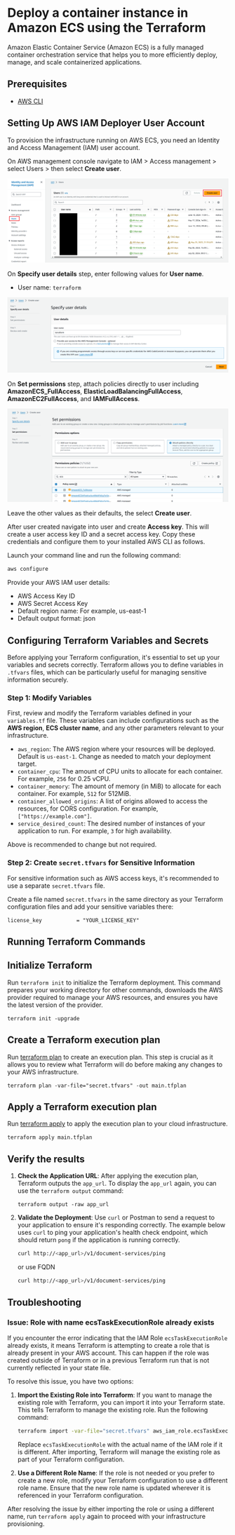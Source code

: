 # Deploy a container instance in Amazon ECS using the Terraform

Amazon Elastic Container Service (Amazon ECS) is a fully managed container orchestration service that helps you to more efficiently deploy, manage, and scale containerized applications.

## Prerequisites

- [AWS CLI](https://docs.aws.amazon.com/cli/latest/userguide/getting-started-install.html)

## Setting Up AWS IAM Deployer User Account

To provision the infrastructure running on AWS ECS, you need an Identity and Access Management (IAM) user account.

On AWS management console navigate to IAM > Access management > select Users > then select **Create user**.

![Create user](terraform-01.png)

On **Specify user details** step, enter following values for **User name**.

- User name: `terraform`

![Specify user details](terraform-02.png)

On **Set permissions** step, attach policies directly to user including **AmazonECS_FullAccess**, **ElasticLoadBalancingFullAccess**, **AmazonEC2FullAccess**, and **IAMFullAccess**.

![Attach policies to user](terraform-03.png)

Leave the other values as their defaults, the select **Create user**.

After user created navigate into user and create **Access key**. This will create a user access key ID and a secret access key. Copy these credentials and configure them to your installed AWS CLI as follows.

Launch your command line and run the following command:

```bash
aws configure
```

Provide your AWS IAM user details:

- AWS Access Key ID
- AWS Secret Access Key
- Default region name: For example, us-east-1
- Default output format: json

## Configuring Terraform Variables and Secrets

Before applying your Terraform configuration, it's essential to set up your variables and secrets correctly. Terraform allows you to define variables in `.tfvars` files, which can be particularly useful for managing sensitive information securely.

### Step 1: Modify Variables

First, review and modify the Terraform variables defined in your `variables.tf` file. These variables can include configurations such as the **AWS region**, **ECS cluster name**, and any other parameters relevant to your infrastructure.

- `aws_region`: The AWS region where your resources will be deployed. Default is `us-east-1`. Change as needed to match your deployment target.
- `container_cpu`: The amount of CPU units to allocate for each container. For example, `256` for 0.25 vCPU.
- `container_memory`: The amount of memory (in MiB) to allocate for each container. For example, `512` for 512MiB.
- `container_allowed_origins`: A list of origins allowed to access the resources, for CORS configuration. For example, `["https://example.com"]`.
- `service_desired_count`: The desired number of instances of your application to run. For example, `3` for high availability.

Above is recommended to change but not required.

### Step 2: Create `secret.tfvars` for Sensitive Information

For sensitive information such as AWS access keys, it's recommended to use a separate `secret.tfvars` file.

Create a file named `secret.tfvars` in the same directory as your Terraform configuration files and add your sensitive variables there:

```hcl
license_key           = "YOUR_LICENSE_KEY"
```

## Running Terraform Commands

## Initialize Terraform

Run `terraform init` to initialize the Terraform deployment. This command prepares your working directory for other commands, downloads the AWS provider required to manage your AWS resources, and ensures you have the latest version of the provider.

```Console
terraform init -upgrade
```

## Create a Terraform execution plan

Run [terraform plan](https://www.terraform.io/docs/commands/plan.html) to create an execution plan. This step is crucial as it allows you to review what Terraform will do before making any changes to your AWS infrastructure.

```Console
terraform plan -var-file="secret.tfvars" -out main.tfplan
```

## Apply a Terraform execution plan

Run [terraform apply](https://www.terraform.io/docs/commands/apply.html) to apply the execution plan to your cloud infrastructure.

```Console
terraform apply main.tfplan
```

## Verify the results

1. **Check the Application URL**: After applying the execution plan, Terraform outputs the `app_url`. To display the `app_url` again, you can use the `terraform output` command:

    ```Console
    terraform output -raw app_url
    ```

2. **Validate the Deployment**: Use `curl` or Postman to send a request to your application to ensure it's responding correctly. The example below uses `curl` to ping your application's health check endpoint, which should return `pong` if the application is running correctly.

    ```bash
    curl http://<app_url>/v1/document-services/ping
    ```

    or use FQDN

    ```bash
    curl http://<app_url>/v1/document-services/ping
    ```

## Troubleshooting

### Issue: Role with name ecsTaskExecutionRole already exists

If you encounter the error indicating that the IAM Role `ecsTaskExecutionRole` already exists, it means Terraform is attempting to create a role that is already present in your AWS account. This can happen if the role was created outside of Terraform or in a previous Terraform run that is not currently reflected in your state file.

To resolve this issue, you have two options:

1. **Import the Existing Role into Terraform**: If you want to manage the existing role with Terraform, you can import it into your Terraform state. This tells Terraform to manage the existing role. Run the following command:

    ```bash
    terraform import -var-file="secret.tfvars" aws_iam_role.ecsTaskExecutionRole ecsTaskExecutionRole
    ```

    Replace `ecsTaskExecutionRole` with the actual name of the IAM role if it is different. After importing, Terraform will manage the existing role as part of your Terraform configuration.

2. **Use a Different Role Name**: If the role is not needed or you prefer to create a new role, modify your Terraform configuration to use a different role name. Ensure that the new role name is updated wherever it is referenced in your Terraform configuration.

After resolving the issue by either importing the role or using a different name, run `terraform apply` again to proceed with your infrastructure provisioning.
